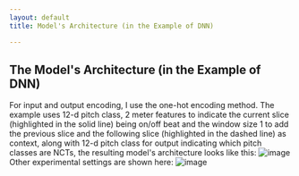 ```yaml
---
layout: default
title: Model's Architecture (in the Example of DNN) 

---
```


## The Model's Architecture (in the Example of DNN)

For input and output encoding, I use the one-hot encoding method. The example uses 12-d pitch class, 2 meter features to indicate the current slice (highlighted in the solid line) being on/off beat and the window size 1 to add the previous slice and the following slice (highlighted in the dashed line) as context, along with 12-d pitch class for output indicating which pitch classes are NCTs, the resulting model's architecture looks like this:
![image](https://user-images.githubusercontent.com/9313094/50612164-081daa80-0ea7-11e9-85d1-b46246f7ae5f.png)
Other experimental settings are shown here:
![image](https://user-images.githubusercontent.com/9313094/50612318-91cd7800-0ea7-11e9-84ba-f1dc5fd6bb9b.png)